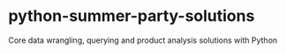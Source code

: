 # python-summer-party-solutions
Core data wrangling, querying and product analysis solutions with Python
